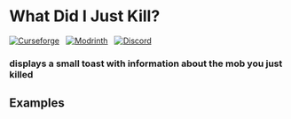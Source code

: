 # What Did I Just Kill?

[![Curseforge](https://img.shields.io/curseforge/dt/0?style=for-the-badge&logo=curseforge&color=e05d44)](https://www.curseforge.com/minecraft/mc-mods/what-did-i-just-kill)
&nbsp;
[![Modrinth](https://img.shields.io/modrinth/dt/0?style=for-the-badge&logo=modrinth&color=e05d44)](https://modrinth.com/mod/what-did-i-just-kill)
&nbsp;
[![Discord](https://img.shields.io/discord/639540436524072970?style=for-the-badge&logo=discord&logoColor=fff&label=%20&color=0a48c4)](https://discord.gg/bhUaWhq)

### displays a small toast with information about the mob you just killed

## Examples


